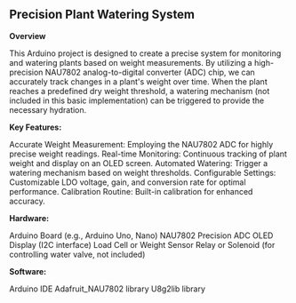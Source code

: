 ## Precision Plant Watering System

**Overview**

This Arduino project is designed to create a precise system for monitoring and watering plants based on weight measurements. By utilizing a high-precision NAU7802 analog-to-digital converter (ADC) chip, we can accurately track changes in a plant's weight over time. When the plant reaches a predefined dry weight threshold, a watering mechanism (not included in this basic implementation) can be triggered to provide the necessary hydration.

**Key Features:**

Accurate Weight Measurement: Employing the NAU7802 ADC for highly precise weight readings.
Real-time Monitoring: Continuous tracking of plant weight and display on an OLED screen.
Automated Watering: Trigger a watering mechanism based on weight thresholds.
Configurable Settings: Customizable LDO voltage, gain, and conversion rate for optimal performance.
Calibration Routine: Built-in calibration for enhanced accuracy.

**Hardware:**

Arduino Board (e.g., Arduino Uno, Nano)
NAU7802 Precision ADC
OLED Display (I2C interface)
Load Cell or Weight Sensor
Relay or Solenoid (for controlling water valve, not included)

**Software:**

Arduino IDE
Adafruit_NAU7802 library
U8g2lib library




